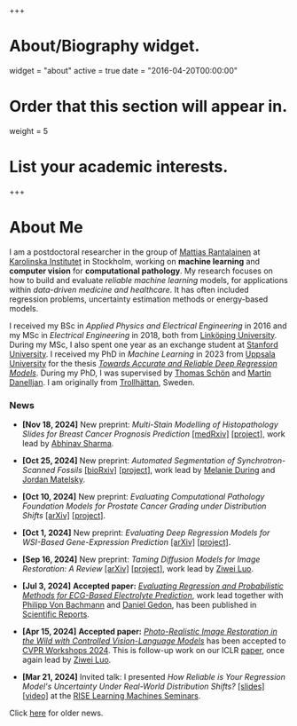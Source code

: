 +++
# About/Biography widget.
widget = "about"
active = true
date = "2016-04-20T00:00:00"

# Order that this section will appear in.
weight = 5

# List your academic interests.

+++

# About Me

<!-- I am a PhD student in the group of <a href="http://user.it.uu.se/~thosc112/" target="_blank">Prof. Thomas Schön</a> at <a href="http://www.uu.se/en" target="_blank">Uppsala University</a>. I am also supervised by [Dr. Martin Danelljan](https://martin-danelljan.github.io/), ETH Zürich. My general areas of interest are <b>machine learning</b>, <b>computer vision</b> and <b>autonomous robots</b>. My research focuses on <b>uncertainty-aware deep learning</b> for <b>autonomous driving</b> and <b>medical imaging</b>. -->

<!-- I am a PhD student in the group of <a href="http://user.it.uu.se/~thosc112/" target="_blank">Prof. Thomas Schön</a> at <a href="http://www.uu.se/en" target="_blank">Uppsala University</a>. I am also supervised by [Dr. Martin Danelljan](https://martin-danelljan.github.io/), ETH Zürich. My general areas of interest are <b>machine learning</b>, <b>computer vision</b> and <b>autonomous robots</b>. My research focuses on <b>probabilistic deep learning</b> for automotive computer vision applications. -->

<!-- I am a PhD student in the group of <a href="http://user.it.uu.se/~thosc112/" target="_blank">Thomas Schön</a> at <a href="http://www.uu.se/en" target="_blank">Uppsala University</a>. I am also supervised by [Martin Danelljan](https://martin-danelljan.github.io/), ETH Zürich. My general areas of interest are <b>machine learning</b>, <b>computer vision</b> and <b>autonomous robots</b>. My research focuses on <b>probabilistic deep learning</b> for automotive computer vision applications.

I received my BSc in Applied Physics and Electrical Engineering in 2016 and my MSc in Electrical Engineering in 2018, both from <a href="https://liu.se/en" target="_blank">Linköping University</a>. Upon graduation, I was awarded the <a href="https://www.lith.liu.se/examenshogtid/tryggve-holm-medalj-och-diplom?l=sv" target="_blank">Tryggve Holm medal</a> for outstanding student achievements. The first year of my MSc studies was spent as an exchange student at the Department of Electrical Engineering, <a href="https://www.stanford.edu/" target="_blank">Stanford University</a>. I have industry experience from <a href="https://www.bmwgroup.com/en.html" target="_blank">BMW Group</a> (Germany), <a href="https://www.zenuity.com/" target="_blank">Zenuity</a> (Sweden) and <a href="http://www.t-engineering.se/" target="_blank">T Engineering</a> (Sweden). -->

<!-- I am a PhD student in the group of <a href="http://user.it.uu.se/~thosc112/" target="_blank">Thomas Schön</a> at <a href="http://www.uu.se/en" target="_blank">Uppsala University</a>. I am also supervised by [Martin Danelljan](https://martin-danelljan.github.io/), ETH Zürich. My general areas of interest are <b>machine learning</b>, <b>computer vision</b> and <b>autonomous robots</b>. My research focuses on <b>probabilistic deep learning</b> for automotive computer vision applications.

I received my BSc in Applied Physics and Electrical Engineering in 2016 and my MSc in Electrical Engineering in 2018, both from <a href="https://liu.se/en" target="_blank">Linköping University</a>. During my MSc studies, I also spent one year as an exchange student at <a href="https://www.stanford.edu/" target="_blank">Stanford University</a>. In 2021, I was a research intern at <a href="https://tech.fb.com/ar-vr/" target="_blank">Facebook Reality Labs</a>. I also have industry experience from <a href="https://www.bmwgroup.com/en.html" target="_blank">BMW Group</a> (Germany), <a href="https://www.zenuity.com/" target="_blank">Zenuity</a> (Sweden) and <a href="http://www.t-engineering.se/" target="_blank">T Engineering</a> (Sweden). -->








<!-- I am a PhD student in the group of <a href="http://user.it.uu.se/~thosc112/" target="_blank">Thomas Schön</a> at <a href="http://www.uu.se/en" target="_blank">Uppsala University</a>. I am also supervised by [Martin Danelljan](https://martin-danelljan.github.io/), ETH Zürich. My general areas of interest are <b>machine learning</b>, <b>computer vision</b> and <b>autonomous robots</b>. My research focuses on <b>probabilistic deep learning</b>, and often includes regression problems, uncertainty estimation methods or energy-based models.

I received my BSc in Applied Physics and Electrical Engineering in 2016 and my MSc in Electrical Engineering in 2018, both from <a href="https://liu.se/en" target="_blank">Linköping University</a>. During my MSc studies, I also spent one year as an exchange student at <a href="https://www.stanford.edu/" target="_blank">Stanford University</a>. In 2021, I was a research intern at <a href="https://tech.fb.com/ar-vr/" target="_blank">Facebook Reality Labs</a>. I also have industry experience from <a href="https://www.bmwgroup.com/en.html" target="_blank">BMW Group</a> (Germany), <a href="https://www.zenuity.com/" target="_blank">Zenuity</a> (Sweden) and <a href="http://www.t-engineering.se/" target="_blank">T Engineering</a> (Sweden).

### News

- <b>[Dec 8, 2023]</b> I have joined the group of [Mattias Rantalainen](https://ki.se/en/people/mattias-rantalainen) at [Karolinska Institutet](https://ki.se/en) as a postdoc to work on computational pathology.

- <b>[Nov 30, 2023]</b> I have successfully defended my PhD thesis _Towards Accurate and Reliable Deep Regression Models_ [[pdf]](/files/thesis.pdf) [[DiVA]](https://urn.kb.se/resolve?urn=urn:nbn:se:uu:diva-513727) [[slides]](/files/defense_slides_handout.pdf).

- <b>[Oct 2, 2023]</b> <b>New preprint:</b> <i>Controlling Vision-Language Models for Universal Image Restoration</i> [[arXiv]](https://arxiv.org/abs/2310.01018) [[code]](https://github.com/Algolzw/daclip-uir) [[project]](https://algolzw.github.io/daclip-uir/).

- <b>[Jun 28, 2023]</b> <b>Accepted paper:</b> [_How Reliable is Your Regression Model's Uncertainty Under Real-World Distribution Shifts?_](/publication/regression_uncertainty/) has been accepted to [TMLR](https://jmlr.org/tmlr/).

- <b>[Jun 22, 2023]</b> New blog post: [_The How and Why of Reading 300 Papers in 5 Years_](/post/phd_of_reading/).

- <b>[Apr 25, 2023]</b> <b>Accepted paper:</b> [_Image Restoration with Mean-Reverting Stochastic Differential Equations_](/publication/ir_sde/) has been accepted to [ICML 2023](https://icml.cc/Conferences/2023).

Click [here](/post/news) for older news. --> 






<!-- I am a postdoctoral researcher in the group of [Mattias Rantalainen](https://ki.se/en/people/mattias-rantalainen) at [Karolinska Institutet](https://ki.se/en) in Stockholm, working on **machine learning** and **computer vision** for **computational pathology**. My research focuses on how to build and evaluate _reliable machine learning_ models for _safe data-driven medicine_. It has often included regression problems, uncertainty estimation methods or energy-based models.

I received my BSc in _Applied Physics and Electrical Engineering_ in 2016 and my MSc in _Electrical Engineering_ in 2018, both from [Linköping University](https://liu.se/en). During my MSc, I also spent one year as an exchange student at [Stanford University](https://www.stanford.edu/). I received my PhD in _Machine Learning_ in 2023 from [Uppsala University](http://www.uu.se/en) for the thesis [_Towards Accurate and Reliable Deep Regression Models_](/publication/thesis/). During my PhD, I was supervised by [Thomas Schön](http://user.it.uu.se/~thosc112/) and [Martin Danelljan](https://martin-danelljan.github.io/). I am originally from [Trollhättan](https://en.wikipedia.org/wiki/Trollh%C3%A4ttan), Sweden. -->

<!-- ###### Background:

- 2023 - _present_: Postdoc at [Karolinska Institutet](https://ki.se/en) in Stockholm.
- 2023: PhD in _Machine Learning_ from [Uppsala University](http://www.uu.se/en).
- 2018: MSc in _Electrical Engineering_ from [Linköping University (LiU)](https://liu.se/en).
- 2016 - 2017: Graduate exchange student at [Stanford University](https://www.stanford.edu/).
- 2016: BSc in _Applied Physics and Electrical Engineering_ from [LiU](https://liu.se/en).
- 1993: Born in [Trollhättan](https://en.wikipedia.org/wiki/Trollh%C3%A4ttan), Sweden. -->





I am a postdoctoral researcher in the group of [Mattias Rantalainen](https://ki.se/en/research/research-areas-centres-and-networks/research-groups/predictive-medicine-mattias-rantalainens-research-group) at [Karolinska Institutet](https://ki.se/en) in Stockholm, working on **machine learning** and **computer vision** for **computational pathology**. My research focuses on how to build and evaluate _reliable machine learning_ models, for applications within _data-driven medicine and healthcare_. It has often included regression problems, uncertainty estimation methods or energy-based models.

I received my BSc in _Applied Physics and Electrical Engineering_ in 2016 and my MSc in _Electrical Engineering_ in 2018, both from [Linköping University](https://liu.se/en). During my MSc, I also spent one year as an exchange student at [Stanford University](https://www.stanford.edu/). I received my PhD in _Machine Learning_ in 2023 from [Uppsala University](http://www.uu.se/en) for the thesis [_Towards Accurate and Reliable Deep Regression Models_](/publication/thesis/). During my PhD, I was supervised by [Thomas Schön](http://user.it.uu.se/~thosc112/) and [Martin Danelljan](https://martin-danelljan.github.io/). I am originally from [Trollhättan](https://en.wikipedia.org/wiki/Trollh%C3%A4ttan), Sweden.



### News

- <b>[Nov 18, 2024]</b> New preprint: <i>Multi-Stain Modelling of Histopathology Slides for Breast Cancer Prognosis Prediction</i> [[medRxiv]](https://www.medrxiv.org/content/10.1101/2024.11.10.24317066v1) [[project]](/publication/multi-stain/), work lead by [Abhinav Sharma](https://ki.se/en/people/abhinav-sharma).

- <b>[Oct 25, 2024]</b> New preprint: <i>Automated Segmentation of Synchrotron-Scanned Fossils</i> [[bioRxiv]](https://www.biorxiv.org/content/10.1101/2024.10.23.619778v1.abstract) [[project]](/publication/ml4paleo/), work lead by [Melanie During](https://www.uu.se/en/contact-and-organisation/staff?query=N19-1696) and [Jordan Matelsky](https://jordan.matelsky.com/).

- <b>[Oct 10, 2024]</b> New preprint: <i>Evaluating Computational Pathology Foundation Models for Prostate Cancer Grading under Distribution Shifts</i> [[arXiv]](https://arxiv.org/abs/2410.06723) [[project]](/publication/cpath_fms_shifts/).

- <b>[Oct 1, 2024]</b> New preprint: <i>Evaluating Deep Regression Models for WSI-Based Gene-Expression Prediction</i> [[arXiv]](https://arxiv.org/abs/2410.00945) [[project]](/publication/gene-exp/).

- <b>[Sep 16, 2024]</b> New preprint: <i>Taming Diffusion Models for Image Restoration: A Review</i> [[arXiv]](https://arxiv.org/abs/2409.10353) [[project]](/publication/diff_ir_review/), work lead by [Ziwei Luo](https://algolzw.github.io/).

- <b>[Jul 3, 2024]</b> <b>Accepted paper:</b> [_Evaluating Regression and Probabilistic Methods for ECG-Based Electrolyte Prediction_](/publication/regressionecg/), work lead together with [Philipp Von Bachmann](https://de.linkedin.com/in/philipp-vonbachmann) and [Daniel Gedon](https://dgedon.github.io/), has been published in [Scientific Reports](https://www.nature.com/srep/).

- <b>[Apr 15, 2024]</b> <b>Accepted paper:</b> [_Photo-Realistic Image Restoration in the Wild with Controlled Vision-Language Models_](/publication/daclip-ir/) has been accepted to [CVPR Workshops 2024](https://cvlai.net/ntire/2024/). This is follow-up work on our ICLR [paper](/publication/da_clip/), once again lead by [Ziwei Luo](https://algolzw.github.io/).

- <b>[Mar 21, 2024]</b> Invited talk: I presented _How Reliable is Your Regression Model's Uncertainty Under Real-World Distribution Shifts?_ [[slides]](/files/talk_240321_slides_handout.pdf) [[video]](https://youtu.be/QGGP1zsq7Sc?si=-ZznIv-2Td6kAma3) at the [RISE Learning Machines Seminars](https://www.ri.se/en/learningmachinesseminars).

Click [here](/post/news) for older news.
